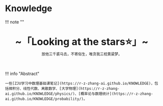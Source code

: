# Knowledge

!!! note "" 
    <br><br>
    <div align="center" style="font-size:32px;font-weight:bold">
        ~「Looking at the stars:star:」~
    </div>
    <div align="center" style="font-size:12px">
        放他三千裘马去，不寄俗生，唯贪我三枕黄粱梦。
    </div>
    <br><br>

!!! info "Abstract"

    一些[ZJU学习中数理基础课笔记](https://r-z-zhang-ai.github.io/KNOWLEDGE)，包括微积分、线性代数、离散数学、[大学物理](https://r-z-zhang-ai.github.io/KNOWLEDGE/physics/)、[概率论与数理统计](https://r-z-zhang-ai.github.io/KNOWLEDGE/probability/)。

